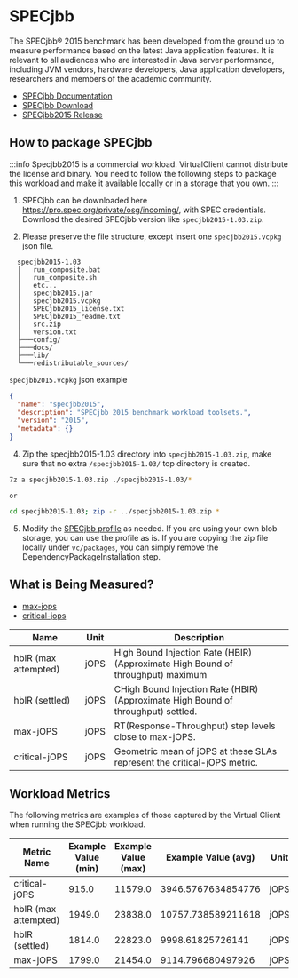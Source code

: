 ﻿# SPECjbb
The SPECjbb® 2015 benchmark has been developed from the ground up to measure performance based on the latest Java application features. 
It is relevant to all audiences who are interested in Java server performance, including JVM vendors, hardware developers, 
Java application developers, researchers and members of the academic community.

* [SPECjbb Documentation](https://www.spec.org/jbb2015/docs/userguide.pdf)
* [SPECjbb Download](https://pro.spec.org/private/osg/incoming/)  
* [SPECjbb2015 Release](https://pro.spec.org/private/wiki/bin/view/Java/SPECjbb2015_103_Update)

## How to package SPECjbb
:::info
Specjbb2015 is a commercial workload. VirtualClient cannot distribute the license and binary. You need to follow the following steps to package this workload and make it available locally or in a storage that you own.
:::
1. SPECjbb can be downloaded here https://pro.spec.org/private/osg/incoming/, with SPEC credentials. Download the desired SPECjbb version like `specjbb2015-1.03.zip`.

3. Please preserve the file structure, except insert one `specjbb2015.vcpkg` json file.
  ```treeview {6}
    specjbb2015-1.03
    │   run_composite.bat
    │   run_composite.sh
    │   etc...
    │   specjbb2015.jar
    │   specjbb2015.vcpkg
    │   SPECjbb2015_license.txt
    │   SPECjbb2015_readme.txt
    │   src.zip
    │   version.txt
    ├───config/
    ├───docs/
    ├───lib/
    └───redistributable_sources/
  ```

  `specjbb2015.vcpkg` json example
  ```json
  {
    "name": "specjbb2015",
    "description": "SPECjbb 2015 benchmark workload toolsets.",
    "version": "2015",
    "metadata": {}
  }
  ```


  
4. Zip the specjbb2015-1.03 directory into `specjbb2015-1.03.zip`, make sure that no extra `/specjbb2015-1.03/` top directory is created.
  ```bash
  7z a specjbb2015-1.03.zip ./specjbb2015-1.03/*
  ```
    or 
  ```bash
  cd specjbb2015-1.03; zip -r ../specjbb2015-1.03.zip *
  ```
5. Modify the [SPECjbb profile](https://github.com/microsoft/VirtualClient/blob/main/src/VirtualClient/VirtualClient.Main/profiles/PERF-SPECjBB.json) as needed. If you are using your own blob storage, you can use the profile as is. If you are copying the zip file locally under `vc/packages`, you can simply remove the DependencyPackageInstallation step.

## What is Being Measured?
* [max-jops](https://www.spec.org/jbb2015/docs/SPECjbb2015-Result_File_Fields.html#max-jops)  
* [critical-jops](https://www.spec.org/jbb2015/docs/SPECjbb2015-Result_File_Fields.html#critical-jops)

| Name                   | Unit           | Description                                             |
|------------------------|----------------|---------------------------------------------------------|
| hbIR (max attempted)   | jOPS           | High Bound Injection Rate (HBIR) (Approximate High Bound of throughput) maximum                 |
| hbIR (settled)         | jOPS           | CHigh Bound Injection Rate (HBIR) (Approximate High Bound of throughput) settled.               |
| max-jOPS               | jOPS           | RT(Response-Throughput) step levels close to max-jOPS.                |
| critical-jOPS          | jOPS           | Geometric mean of jOPS at these SLAs represent the critical-jOPS metric.                |

## Workload Metrics
The following metrics are examples of those captured by the Virtual Client when running the SPECjbb workload.

| Metric Name | Example Value (min) | Example Value (max) | Example Value (avg) | Unit |
|-------------|---------------------|---------------------|---------------------|------|
| critical-jOPS | 915.0 | 11579.0 | 3946.5767634854776 | jOPS |
| hbIR (max attempted) | 1949.0 | 23838.0 | 10757.738589211618 | jOPS |
| hbIR (settled) | 1814.0 | 22823.0 | 9998.61825726141 | jOPS |
| max-jOPS | 1799.0 | 21454.0 | 9114.796680497926 | jOPS |